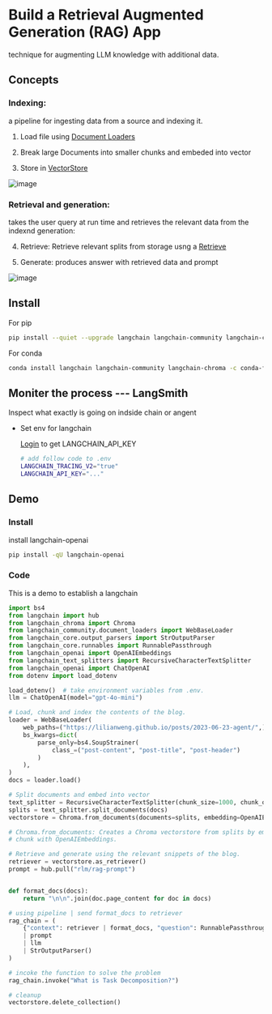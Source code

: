 # Build a Retrieval Augmented Generation (RAG) App

technique for augmenting LLM knowledge with additional data.

## Concepts

### Indexing: 

a pipeline for ingesting data from a source and indexing it.

1. Load file using [Document Loaders](https://python.langchain.com/docs/concepts/document_loaders/)

2. Break large Documents into smaller chunks and embeded into vector

3. Store in [VectorStore](https://python.langchain.com/docs/concepts/vectorstores/)

![image](https://python.langchain.com/assets/images/rag_indexing-8160f90a90a33253d0154659cf7d453f.png)

### Retrieval and generation: 
takes the user query at run time and retrieves
the relevant data from the indexnd generation:

4. Retrieve:
  Retrieve relevant splits from storage usng a [Retrieve](https://python.langchain.com/docs/concepts/retrievers/)

5. Generate:
  produces answer with retrieved data and prompt

![image](https://python.langchain.com/assets/images/rag_retrieval_generation-1046a4668d6bb08786ef73c56d4f228a.png)

## Install
For pip 
```bash
pip install --quiet --upgrade langchain langchain-community langchain-chroma
```
For conda
```bash
conda install langchain langchain-community langchain-chroma -c conda-forge
```

## Moniter the process --- LangSmith

Inspect what exactly is going on indside chain or angent

- Set env for langchain

  [Login](https://smith.langchain.com/) to get LANGCHAIN_API_KEY 

  ```bash
  # add follow code to .env
  LANGCHAIN_TRACING_V2="true"
  LANGCHAIN_API_KEY="..."
  ```

## Demo
### Install

install langchain-openai
```bash
pip install -qU langchain-openai
```

### Code
This is a demo to establish a langchain
```python
import bs4
from langchain import hub
from langchain_chroma import Chroma
from langchain_community.document_loaders import WebBaseLoader
from langchain_core.output_parsers import StrOutputParser
from langchain_core.runnables import RunnablePassthrough
from langchain_openai import OpenAIEmbeddings
from langchain_text_splitters import RecursiveCharacterTextSplitter
from langchain_openai import ChatOpenAI
from dotenv import load_dotenv

load_dotenv()  # take environment variables from .env.
llm = ChatOpenAI(model="gpt-4o-mini")

# Load, chunk and index the contents of the blog.
loader = WebBaseLoader(
    web_paths=("https://lilianweng.github.io/posts/2023-06-23-agent/",),
    bs_kwargs=dict(
        parse_only=bs4.SoupStrainer(
            class_=("post-content", "post-title", "post-header")
        )
    ),
)
docs = loader.load()

# Split documents and embed into vector
text_splitter = RecursiveCharacterTextSplitter(chunk_size=1000, chunk_overlap=200)
splits = text_splitter.split_documents(docs)
vectorstore = Chroma.from_documents(documents=splits, embedding=OpenAIEmbeddings())

# Chroma.from_documents: Creates a Chroma vectorstore from splits by embedding each 
# chunk with OpenAIEmbeddings.

# Retrieve and generate using the relevant snippets of the blog.
retriever = vectorstore.as_retriever()
prompt = hub.pull("rlm/rag-prompt")


def format_docs(docs):
    return "\n\n".join(doc.page_content for doc in docs)

# using pipeline | send format_docs to retriever
rag_chain = (
    {"context": retriever | format_docs, "question": RunnablePassthrough()}
    | prompt
    | llm
    | StrOutputParser()
)

# incoke the function to solve the problem
rag_chain.invoke("What is Task Decomposition?")

# cleanup
vectorstore.delete_collection()
```


